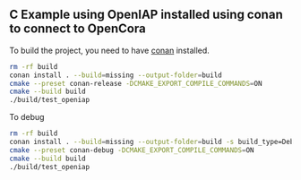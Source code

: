 ## C Example using OpenIAP installed using conan to connect to OpenCora
To build the project, you need to have [conan](https://conan.io/) installed.
```sh
rm -rf build
conan install . --build=missing --output-folder=build
cmake --preset conan-release -DCMAKE_EXPORT_COMPILE_COMMANDS=ON
cmake --build build
./build/test_openiap
```

To debug
```sh
rm -rf build
conan install . --build=missing --output-folder=build -s build_type=Debug
cmake --preset conan-debug -DCMAKE_EXPORT_COMPILE_COMMANDS=ON
cmake --build build
./build/test_openiap
```